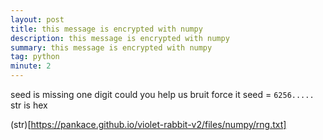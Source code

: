 ```yaml
---
layout: post
title: this message is encrypted with numpy 
description: this message is encrypted with numpy 
summary: this message is encrypted with numpy 
tag: python
minute: 2
---
```

seed is missing one digit could you help us bruit force it 
seed = ```6256.....```
str is hex 

(str)[https://pankace.github.io/violet-rabbit-v2/files/numpy/rng.txt]
